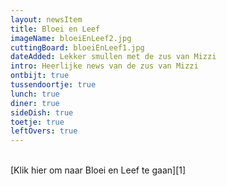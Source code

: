 ```yaml
---
layout: newsItem
title: Bloei en Leef
imageName: bloeiEnLeef2.jpg
cuttingBoard: bloeiEnLeef1.jpg
dateAdded: Lekker smullen met de zus van Mizzi
intro: Heerlijke news van de zus van Mizzi
ontbijt: true
tussendoortje: true
lunch: true
diner: true
sideDish: true
toetje: true
leftOvers: true
---
```

<br>
[Klik hier om naar Bloei en Leef te gaan][1]

[1]: http://www.bloeienleef.nl
